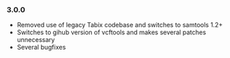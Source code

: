 ### 3.0.0
* Removed use of legacy Tabix codebase and switches to samtools 1.2+
* Switches to gihub version of vcftools and makes several patches unnecessary
* Several bugfixes